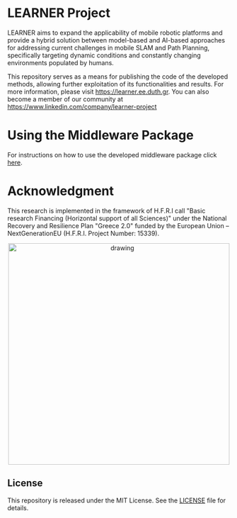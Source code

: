 # LEARNER Project
LEARNER aims to expand the applicability of mobile robotic platforms and provide a hybrid solution between model-based and AI-based approaches for addressing current challenges in mobile SLAM and Path Planning, specifically targeting dynamic conditions and constantly changing environments populated by humans.

This repository serves as a means for publishing the code of the developed methods, allowing further exploitation of its functionalities and results.
For more information, please visit https://learner.ee.duth.gr.
You can also become a member of our community at https://www.linkedin.com/company/learner-project

# Using the Middleware Package
For instructions on how to use the developed middleware package click [here](Build&Run.md).


# Acknowledgment
This research is implemented in the framework of H.F.R.I call "Basic research Financing (Horizontal support of all Sciences)" under the National Recovery and Resilience Plan "Greece 2.0" funded by the European Union – NextGenerationEU (H.F.R.I. Project Number: 15339).
<div style="text-align: center;">
<img src="https://github.com/user-attachments/assets/7efe42a5-e934-4698-a5c1-f74675c9beb5" alt="drawing" width="500"/>
</div>

## License

This repository is released under the MIT License. See the [LICENSE](LICENSE) file for details.